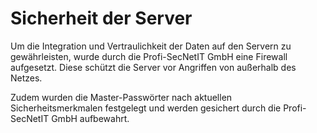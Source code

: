 # Sicherheit der Server

Um die Integration und Vertraulichkeit der Daten auf den Servern zu gewährleisten, wurde durch die Profi-SecNetIT GmbH eine Firewall aufgesetzt.
Diese schützt die Server vor Angriffen von außerhalb des Netzes.

Zudem wurden die Master-Passwörter nach aktuellen Sicherheitsmerkmalen festgelegt und werden gesichert durch die Profi-SecNetIT GmbH aufbewahrt.
